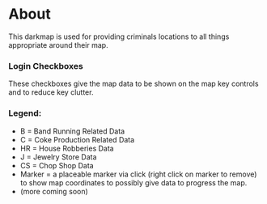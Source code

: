 # About
This darkmap is used for providing criminals locations to all things appropriate around their map. 

### Login Checkboxes 
These checkboxes give the map data to be shown on the map key controls and to reduce key clutter. 

### Legend:
+ B = Band Running Related Data 
+ C = Coke Production Related Data
+ HR = House Robberies Data
+ J = Jewelry Store Data
+ CS = Chop Shop Data
+ Marker = a placeable marker via click (right click on marker to remove) to show map coordinates to possibly give data to progress the map.
+ (more coming soon)


